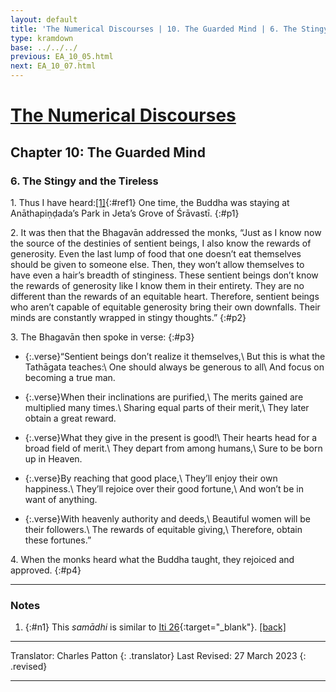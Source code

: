 ```yaml
---
layout: default
title: 'The Numerical Discourses | 10. The Guarded Mind | 6. The Stingy and the Tireless'
type: kramdown
base: ../../../
previous: EA_10_05.html
next: EA_10_07.html
---
```


# [The Numerical Discourses](../index.html)
## Chapter 10: The Guarded Mind
### 6. The Stingy and the Tireless

1\. Thus I have heard:[\[1\]](#n1){:#ref1} One time, the Buddha was staying at Anāthapiṇḍada’s Park in Jeta’s Grove of Śrāvastī.
{:#p1}

2\. It was then that the Bhagavān addressed the monks, “Just as I know now the source of the destinies of sentient beings, I also know the rewards of generosity. Even the last lump of food that one doesn’t eat themselves should be given to someone else. Then, they won’t allow themselves to have even a hair’s breadth of stinginess. These sentient beings don’t know the rewards of generosity like I know them in their entirety. They are no different than the rewards of an equitable heart. Therefore, sentient beings who aren’t capable of equitable generosity bring their own downfalls. Their minds are constantly wrapped in stingy thoughts.”
{:#p2}

3\. The Bhagavān then spoke in verse:
{:#p3}

* {:.verse}“Sentient beings don’t realize it themselves,\\
But this is what the Tathāgata teaches:\\
One should always be generous to all\\
And focus on becoming a true man.

* {:.verse}When their inclinations are purified,\\
The merits gained are multiplied many times.\\
Sharing equal parts of their merit,\\
They later obtain a great reward.

* {:.verse}What they give in the present is good!\\
Their hearts head for a broad field of merit.\\
They depart from among humans,\\
Sure to be born up in Heaven.

* {:.verse}By reaching that good place,\\
They’ll enjoy their own happiness.\\
They’ll rejoice over their good fortune,\\
And won’t be in want of anything.

* {:.verse}With heavenly authority and deeds,\\
Beautiful women will be their followers.\\
The rewards of equitable giving,\\
Therefore, obtain these fortunes.”

4\. When the monks heard what the Buddha taught, they rejoiced and approved.
{:#p4}

---

### Notes

1. {:#n1} This <em>samādhi</em> is similar to [Iti 26](https://suttacentral.net/iti26){:target="_blank"}. [\[back\]](#ref1)

---

Translator: Charles Patton
{: .translator}
Last Revised: 27 March 2023
{: .revised}

---